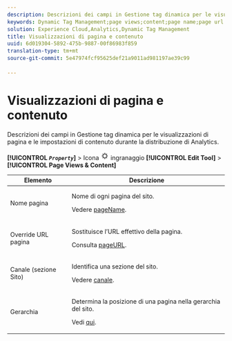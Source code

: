 ```yaml
---
description: Descrizioni dei campi in Gestione tag dinamica per le visualizzazioni di pagina e le impostazioni di contenuto durante la distribuzione di Analytics.
keywords: Dynamic Tag Management;page views;content;page name;page url override;channel;site section;hierarchy
solution: Experience Cloud,Analytics,Dynamic Tag Management
title: Visualizzazioni di pagina e contenuto
uuid: 6d019304-5892-475b-9887-00f86983f859
translation-type: tm+mt
source-git-commit: 5e47974fcf95625def21a9011ad981197ae39c99

---
```



# Visualizzazioni di pagina e contenuto

Descrizioni dei campi in Gestione tag dinamica per le visualizzazioni di pagina e le impostazioni di contenuto durante la distribuzione di Analytics.

**[!UICONTROL  *`Property`*]** > Icona ![](assets/settings_gear.png) ingranaggio **[!UICONTROL Edit Tool]** > **[!UICONTROL Page Views & Content]**

<table id="table_654149A8A66B404BBF9BAF8EC67F5F8F">
 <thead>
  <tr>
   <th colname="col1" class="entry"> Elemento </th>
   <th colname="col2" class="entry"> Descrizione </th>
  </tr>
 </thead>
 <tbody>
  <tr>
   <td colname="col1"> Nome pagina </td>
   <td colname="col2"> <p>Nome di ogni pagina del sito. </p> <p>Vedere <a href="../../../vars/page-vars/pagename.md">pageName</a>. </p> </td>
  </tr>
  <tr>
   <td colname="col1"> Override URL pagina </td>
   <td colname="col2"> <p> Sostituisce l’URL effettivo della pagina. </p> <p>Consulta <a href="../../../vars/page-vars/pageurl.md">pageURL</a>. </p> </td>
  </tr>
  <tr>
   <td colname="col1"> Canale (sezione Sito) </td>
   <td colname="col2"> <p>Identifica una sezione del sito. </p> <p>Vedere <a href="../../../vars/page-vars/channel.md">canale</a>. </p> </td>
  </tr>
  <tr>
   <td colname="col1"> Gerarchia </td>
   <td colname="col2"> <p>Determina la posizione di una pagina nella gerarchia del sito. </p> <p>Vedi <a href="../../../vars/page-vars/hier.md">qui</a>. </p> </td>
  </tr>
 </tbody>
</table>
